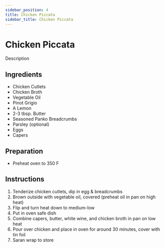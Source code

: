```yaml
---
sidebar_position: 4
title: Chicken Piccata
sidebar_title: Chicken Piccata
---
```


# Chicken Piccata

Description

## Ingredients
  - Chicken Cutlets
  - Chicken Broth
  - Vegetable Oil
  - Pinot Grigio
  - A Lemon
  - 2-3 tbsp. Butter
  - Seasoned Panko Breadcrumbs
  - Parsley (optional)
  - Eggs
  - Capers

## Preparation
  - Preheat oven to 350 F

## Instructions
  1. Tenderize chicken cutlets, dip in egg & breadcrumbs
  2. Brown outside with vegetable oil, covered (preheat oil in pan on high heat)
  3. Flip and turn heat down to medium-low
  4. Put in oven safe dish
  5. Combine capers, butter, white wine, and chicken broth in pan on low heat
  6. Pour over chicken and place in oven for around 30 minutes, cover with tin foil
  7. Saran wrap to store
